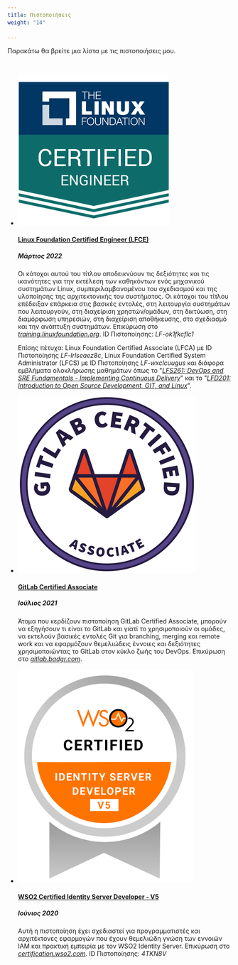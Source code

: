 ```yaml
---
title: Πιστοποιήσεις
weight: "14"

---
```

Παρακάτω θα βρείτε μια λίστα με τις πιστοποιήσεις μου.

<br>

<ul class="timeline">

  <li class="timeline-inverted">
    <a href="https://www.credly.com/users/christos-karamolegkos/badges" target="_blank"><img class="timeline-image lazy" src="/img/LFCE.png" alt="Linux Foundation Certified Engineer BADGE"></a>
    <div class="timeline-panel markdown">
      <div class="timeline-heading">
        <h4><a href="https://www.credly.com/users/christos-karamolegkos/badges" target="_blank">Linux Foundation Certified Engineer (LFCE)</a></h4>
      </div>
      <div class="timeline-body">
        <h5>Μάρτιος 2022</h5>
        <p>Οι κάτοχοι αυτού του τίτλου αποδεικνύουν τις δεξιότητες και τις ικανότητες για την εκτέλεση των καθηκόντων ενός μηχανικού συστημάτων Linux, συμπεριλαμβανομένου του σχεδιασμού και της υλοποίησης της αρχιτεκτονικής του συστήματος. Οι κάτοχοι του τίτλου επέδειξαν επάρκεια στις βασικές εντολές, στη λειτουργία συστημάτων που λειτουργούν, στη διαχείριση χρηστών/ομάδων, στη δικτύωση, στη διαμόρφωση υπηρεσιών, στη διαχείριση αποθήκευσης, στο σχεδιασμό και την ανάπτυξη συστημάτων. Επικύρωση στο <a href="https://training.linuxfoundation.org/certification/verify-linux-certifications"><i>training.linuxfoundation.org</i></a>. ID Πιστοποίησης: <i>LF-ok1fkcflc1</i></p>
		<p>Επίσης πέτυχα: Linux Foundation Certified Associate (LFCA) με ID Πιστοποίησης <i>LF-lrlseaez8c</i>, Linux Foundation Certified System Administrator (LFCS) με ID Πιστοποίησης <i>LF-wxclcuugus</i> και διάφορα εμβλήματα ολοκλήρωσης μαθημάτων όπως το "<a href="https://www.credly.com/badges/19ff66ca-2e10-4e1b-90a9-1c1ac6132878"><i>LFS261: DevOps and SRE Fundamentals - Implementing Continuous Delivery</i></a>" και το "<a href="https://www.credly.com/badges/1fc7edfc-227e-4e93-ac46-297ab05c27db"><i>LFD201: Introduction to Open Source Development, GIT, and Linux</i></a>".</p>
      </div>
    </div>
  </li>

  <li class="timeline-inverted">
    <a href="https://about.gitlab.com/services/education/gitlab-certified-associate/" target="_blank"><img class="timeline-image lazy" src="/img/GitLab-Certified-Associate-2021-07-09.png" alt="GitLab Certified Associate BADGE"></a>
    <div class="timeline-panel markdown">
      <div class="timeline-heading">
        <h4><a href="https://about.gitlab.com/services/education/gitlab-certified-associate/" target="_blank">GitLab Certified Associate</a></h4>
      </div>
      <div class="timeline-body">
        <h5>Ιούλιος 2021</h5>
        <p>Άτομα που κερδίζουν πιστοποίηση GitLab Certified Associate, μπορούν να εξηγήσουν τι είναι το GitLab και γιατί το χρησιμοποιούν οι ομάδες, να εκτελούν βασικές εντολές Git για branching, merging και remote work και να εφαρμόζουν θεμελιώδεις έννοιες και δεξιότητες χρησιμοποιώντας το GitLab στον κύκλο ζωής του DevOps.  Επικύρωση στο <a href="https://gitlab.badgr.com/public/assertions/Hw6j8Th9SyKNj8ehsQkqAw"><i>gitlab.badgr.com</i></a>.</p>
      </div>
    </div>
  </li>

  <li class="timeline-inverted">
    <a href="https://wso2.com/training/certification/certified-identity-server-developer" target="_blank"><img class="timeline-image lazy" src="/img/wso2-certified-identity-server-developer-logo-v5.svg" alt="WSO2 BADGE"></a>
    <div class="timeline-panel markdown">
      <div class="timeline-heading">
        <h4><a href="https://wso2.com/training/certification/certified-identity-server-developer" target="_blank">WSO2 Certified Identity Server Developer - V5</a></h4>
      </div>
      <div class="timeline-body">
        <h5>Ιούνιος 2020</h5>
        <p>Αυτή η πιστοποίηση έχει σχεδιαστεί για προγραμματιστές και αρχιτέκτονες εφαρμογών που έχουν θεμελιώδη γνώση των εννοιών IAM και πρακτική εμπειρία με τον WSO2 Ιdentity Server. Επικύρωση στο <a href="https://certification.wso2.com"><i>certification.wso2.com</i></a>. ID Πιστοποίησης: <i>4TKN8V</i></p>
      </div>
    </div>
  </li>

</ul>